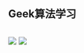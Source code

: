 ## Geek算法学习
[![](https://img.shields.io/badge/blog-@兀坐晴窗独饮茶-red.svg)](https://knightzz.cn)
![](https://img.shields.io/badge/project-算法学习-blue.svg)
----